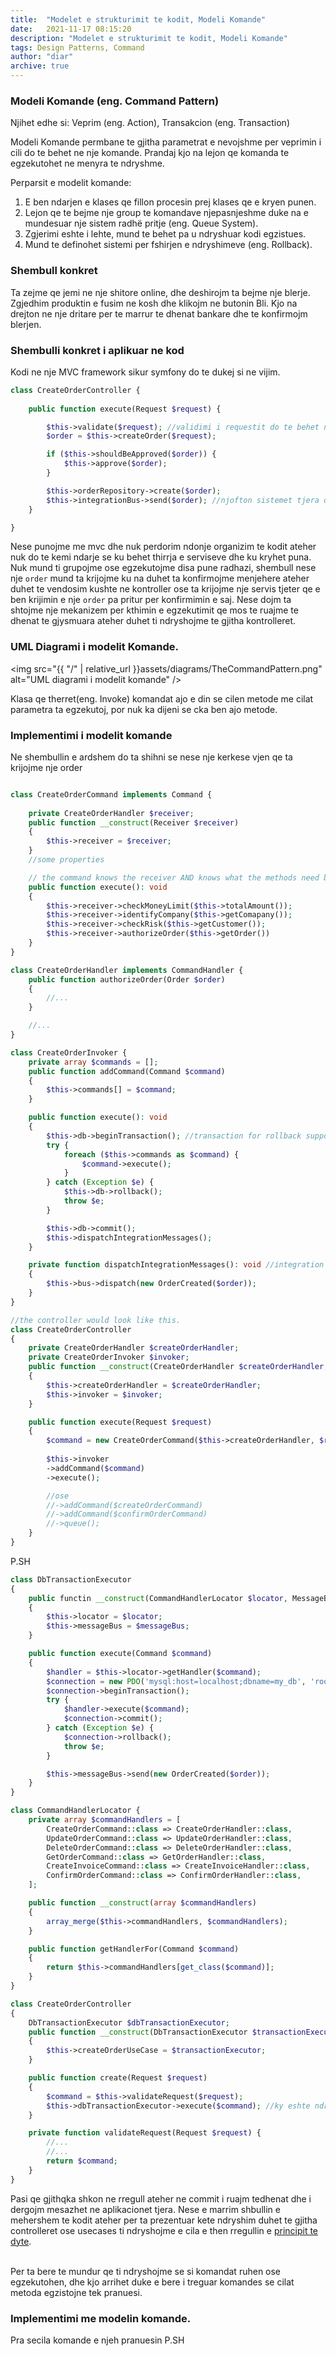 ```yaml
---
title:  "Modelet e strukturimit te kodit, Modeli Komande"
date:   2021-11-17 08:15:20
description: "Modelet e strukturimit te kodit, Modeli Komande"
tags: Design Patterns, Command
author: "diar"
archive: true
---
```


### Modeli Komande (eng. Command Pattern)

Njihet edhe si: Veprim (eng. Action), Transakcion (eng. Transaction)

Modeli Komande permbane te gjitha parametrat e nevojshme per veprimin i cili do te behet ne nje komande.
Prandaj kjo na lejon qe komanda te egzekutohet ne menyra te ndryshme.

Perparsit e modelit komande:
1. E ben ndarjen e klases qe fillon procesin prej klases qe e kryen punen.
2. Lejon qe te bejme nje group te komandave njepasnjeshme duke na e mundesuar nje sistem radhë pritje (eng. Queue System).
3. Zgjerimi eshte i lehte, mund te behet pa u ndryshuar kodi egzistues.
4. Mund te definohet sistemi per fshirjen e ndryshimeve (eng. Rollback).


### Shembull konkret
Ta zejme qe jemi ne nje shitore online, dhe deshirojm ta bejme nje blerje.
Zgjedhim produktin e fusim ne kosh dhe klikojm ne butonin Bli.
Kjo na drejton ne nje dritare per te marrur te dhenat bankare dhe te konfirmojm blerjen.

### Shembulli konkret i aplikuar ne kod
Kodi ne nje MVC framework sikur symfony do te dukej si ne vijim.

```php
class CreateOrderController {
    
    public function execute(Request $request) {

        $this->validate($request); //validimi i requestit do te behet ne controller
        $order = $this->createOrder($request);

        if ($this->shouldBeApproved($order)) {
            $this->approve($order);
        }

        $this->orderRepository->create($order);
        $this->integrationBus->send($order); //njofton sistemet tjera qe blerja u krijua
    }

}
```
Nese punojme me mvc dhe nuk perdorim ndonje organizim te kodit ateher nuk do te kemi ndarje se ku behet thirrja e serviseve dhe ku kryhet puna.
Nuk mund ti grupojme ose egzekutojme disa pune radhazi, shembull nese nje `order` mund ta krijojme ku na duhet ta konfirmojme menjehere ateher duhet te vendosim kushte ne kontroller ose ta krijojme nje servis tjeter qe e ben krijimin e nje `order` pa pritur per konfirmimin e saj.
Nese dojm ta shtojme nje mekanizem per kthimin e egzekutimit qe mos te ruajme te dhenat te gjysmuara ateher duhet ti ndryshojme te gjitha kontrolleret.


### UML Diagrami i modelit Komande.
<img src="{{ "/" | relative_url  }}assets/diagrams/TheCommandPattern.png" alt="UML diagrami i modelit komande" />

Klasa qe therret(eng. Invoke) komandat ajo e din se cilen metode me cilat parametra ta egzekutoj, por nuk ka dijeni se cka ben ajo metode.


### Implementimi i modelit komande
Ne shembullin e ardshem do ta shihni se nese nje kerkese vjen qe ta krijojme nje order  

```php

class CreateOrderCommand implements Command {
    
    private CreateOrderHandler $receiver;
    public function __construct(Receiver $receiver)
    {
        $this->receiver = $receiver;
    }
    //some properties

    // the command knows the receiver AND knows what the methods need but doesnt know what they do.
    public function execute(): void
    {
        $this->receiver->checkMoneyLimit($this->totalAmount());
        $this->receiver->identifyCompany($this->getComapany());
        $this->receiver->checkRisk($this->getCustomer());
        $this->receiver->authorizeOrder($this->getOrder())
    }
}

class CreateOrderHandler implements CommandHandler {
    public function authorizeOrder(Order $order)
    {
        //...
    }

    //...
}

class CreateOrderInvoker {
    private array $commands = [];
    public function addCommand(Command $command)
    {
        $this->commands[] = $command;
    }

    public function execute(): void
    {
        $this->db->beginTransaction(); //transaction for rollback support
        try {
            foreach ($this->commands as $command) {
                $command->execute();
            }
        } catch (Exception $e) {
            $this->db->rollback();
            throw $e;
        }

        $this->db->commit();
        $this->dispatchIntegrationMessages(); 
    }

    private function dispatchIntegrationMessages(): void //integration messages after everything went well.
    {
        $this->bus->dispatch(new OrderCreated($order));
    }
}

//the controller would look like this.
class CreateOrderController 
{
    private CreateOrderHandler $createOrderHandler;
    private CreateOrderInvoker $invoker;
    public function __construct(CreateOrderHandler $createOrderHandler, CreateOrderInvoker $invoker)
    {
        $this->createOrderHandler = $createOrderHandler;
        $this->invoker = $invoker;
    }

    public function execute(Request $request)
    {
        $command = new CreateOrderCommand($this->createOrderHandler, $request);
        
        $this->invoker
        ->addCommand($command)
        ->execute();

        //ose
        //->addCommand($createOrderCommand)
        //->addCommand($confirmOrderCommand)
        //->queue();
    }
}

```

P.SH 

```php
class DbTransactionExecutor
{
    public functin __construct(CommandHandlerLocator $locator, MessageBus $messageBus)
    {
        $this->locator = $locator;
        $this->messageBus = $messageBus;
    }

    public function execute(Command $command)
    {
        $handler = $this->locator->getHandler($command);
        $connection = new PDO('mysql:host=localhost;dbname=my_db', 'root', 'root');
        $connection->beginTransaction();
        try {
            $handler->execute($command);
            $connection->commit();
        } catch (Exception $e) {
            $connection->rollback();
            throw $e;
        }

        $this->messageBus->send(new OrderCreated($order));
    }
}

class CommandHandlerLocator {
    private array $commandHandlers = [
        CreateOrderCommand::class => CreateOrderHandler::class,
        UpdateOrderCommand::class => UpdateOrderHandler::class,
        DeleteOrderCommand::class => DeleteOrderHandler::class,
        GetOrderCommand::class => GetOrderHandler::class,
        CreateInvoiceCommand::class => CreateInvoiceHandler::class,
        ConfirmOrderCommand::class => ConfirmOrderHandler::class,
    ];

    public function __construct(array $commandHandlers)
    {
        array_merge($this->commandHandlers, $commandHandlers);
    }

    public function getHandlerFor(Command $command)
    {
        return $this->commandHandlers[get_class($command)];
    }
}

class CreateOrderController 
{
    DbTransactionExecutor $dbTransactionExecutor;
    public function __construct(DbTransactionExecutor $transactionExecutor)
    {
        $this->createOrderUseCase = $transactionExecutor;
    }

    public function create(Request $request)
    {
        $command = $this->validateRequest($request);
        $this->dbTransactionExecutor->execute($command); //ky eshte ndryshimi ne te gjitha kontrolleret.
    }

    private function validateRequest(Request $request) {
        //...
        //...
        return $command;
    }
}
```

Pasi qe gjithqka shkon ne rregull ateher ne commit i ruajm tedhenat dhe i dergojm mesazhet ne aplikacionet tjera.
Nese e marrim shbullin e mehershem te kodit ateher per ta prezentuar kete ndryshim duhet te gjitha controlleret ose usecases ti ndryshojme e cila e then rregullin e <a href="">principit te dyte</a>.  
&nbsp;

Per ta bere te mundur qe ti ndryshojme se si komandat ruhen ose egzekutohen, dhe kjo arrihet duke e bere i treguar komandes se cilat metoda egzistojne tek pranuesi.  

### Implementimi me modelin komande.

Pra secila komande e njeh pranuesin
P.SH

